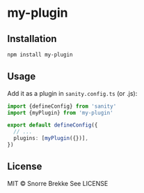 # my-plugin

## Installation

```sh
npm install my-plugin
```

## Usage

Add it as a plugin in `sanity.config.ts` (or .js):

```ts
import {defineConfig} from 'sanity'
import {myPlugin} from 'my-plugin'

export default defineConfig({
  // ...
  plugins: [myPlugin({})],
})
```

## License

MIT © Snorre Brekke
See LICENSE

